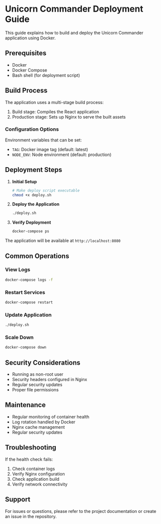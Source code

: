 # Unicorn Commander Deployment Guide

This guide explains how to build and deploy the Unicorn Commander application using Docker.

## Prerequisites

- Docker
- Docker Compose
- Bash shell (for deployment script)

## Build Process

The application uses a multi-stage build process:
1. Build stage: Compiles the React application
2. Production stage: Sets up Nginx to serve the built assets

### Configuration Options

Environment variables that can be set:
- `TAG`: Docker image tag (default: latest)
- `NODE_ENV`: Node environment (default: production)

## Deployment Steps

1. **Initial Setup**
   ```bash
   # Make deploy script executable
   chmod +x deploy.sh
   ```

2. **Deploy the Application**
   ```bash
   ./deploy.sh
   ```

3. **Verify Deployment**
   ```bash
   docker-compose ps
   ```

The application will be available at `http://localhost:8080`

## Common Operations

### View Logs
```bash
docker-compose logs -f
```

### Restart Services
```bash
docker-compose restart
```

### Update Application
```bash
./deploy.sh
```

### Scale Down
```bash
docker-compose down
```

## Security Considerations

- Running as non-root user
- Security headers configured in Nginx
- Regular security updates
- Proper file permissions

## Maintenance

- Regular monitoring of container health
- Log rotation handled by Docker
- Nginx cache management
- Regular security updates

## Troubleshooting

If the health check fails:
1. Check container logs
2. Verify Nginx configuration
3. Check application build
4. Verify network connectivity

## Support

For issues or questions, please refer to the project documentation or create an issue in the repository.
